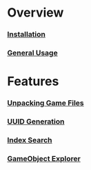 # Overview
### [Installation](https://github.com/ShinyHobo/BG3-Modders-Multitool/wiki/Installation)
### [General Usage](https://github.com/ShinyHobo/BG3-Modders-Multitool/wiki/General-Usage)

# Features
### [Unpacking Game Files](https://github.com/ShinyHobo/BG3-Modders-Multitool/wiki/Unpacking-Game-Files)
### [UUID Generation](https://github.com/ShinyHobo/BG3-Modders-Multitool/wiki/v4-UUID-TranslatedString-Handle-Generator)
### [Index Search](https://github.com/ShinyHobo/BG3-Modders-Multitool/wiki/Index-Search)
### [GameObject Explorer](https://github.com/ShinyHobo/BG3-Modders-Multitool/wiki/GameObject-Explorer)
